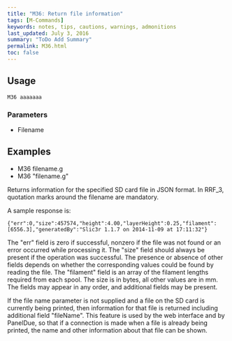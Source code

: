 ```yaml
---
title: "M36: Return file information" 
tags: [M-Commands]
keywords: notes, tips, cautions, warnings, admonitions
last_updated: July 3, 2016
summary: "ToDo Add Summary"
permalink: M36.html
toc: false
---
```



## Usage ##
```
M36 aaaaaaa
```

### Parameters ###
+ Filename



## Examples ##

+ M36 filename.g
+ M36 "filename.g"

Returns information for the specified SD card file in JSON format. In RRF_3, quotation marks around the filename are mandatory.

A sample response is:

```
{"err":0,"size":457574,"height":4.00,"layerHeight":0.25,"filament":[6556.3],"generatedBy":"Slic3r 1.1.7 on 2014-11-09 at 17:11:32"}
```

The "err" field is zero if successful, nonzero if the file was not found or an error occurred while processing it. The "size" field should always be present if the operation was successful. The presence or absence of other fields depends on whether the corresponding values could be found by reading the file. The "filament" field is an array of the filament lengths required from each spool. The size is in bytes, all other values are in mm. The fields may appear in any order, and additional fields may be present.

If the file name parameter is not supplied and a file on the SD card is currently being printed, then information for that file is returned including additional field "fileName". This feature is used by the web interface and by PanelDue, so that if a connection is made when a file is already being printed, the name and other information about that file can be shown.

